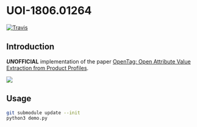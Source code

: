 # UOI-1806.01264

[![Travis](https://travis-ci.org/PoWWoP/UOI-1806.01264.svg)](https://travis-ci.org/PoWWoP/UOI-1806.01264)

## Introduction

__*UN*OFFICIAL__ implementation of the paper [OpenTag: Open Attribute Value Extraction from Product Profiles](https://arxiv.org/pdf/1806.01264.pdf).

![](https://user-images.githubusercontent.com/853842/44139711-7736feb4-a0aa-11e8-8f07-1e32713ea338.png)

## Usage

```bash
git submodule update --init
python3 demo.py
```
